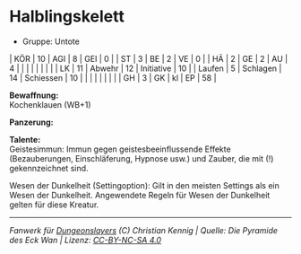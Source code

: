 # Halblingskelett  
- Gruppe: Untote  

| KÖR    | 10 | AGI      | 8  | GEI        | 0  |
| ST     | 3  | BE       | 2  | VE         | 0  |
| HÄ     | 2  | GE       | 2  | AU         | 4  |
|        |    |          |    |            |    |
| LK     | 11 | Abwehr   | 12 | Initiative | 10 |
| Laufen | 5  | Schlagen | 14 | Schiessen  | 10 |
|        |    |          |    |            |    |
| GH     | 3  | GK       | kl | EP         | 58 |


**Bewaffnung:**  
Kochenklauen (WB+1)

**Panzerung:**  


**Talente:**  
Geistesimmun: Immun gegen geistesbeeinflussende Effekte (Bezauberungen, Einschläferung, Hypnose usw.) und Zauber, die mit (!) gekennzeichnet sind.

Wesen der Dunkelheit (Settingoption): Gilt in den meisten Settings als ein Wesen der Dunkelheit. Angewendete Regeln für Wesen der Dunkelheit gelten für diese Kreatur.





___
*Fanwerk für [Dungeonslayers](https://www.dungeonslayers.net/) (C) Christian Kennig | Quelle: Die Pyramide des Eck Wan | Lizenz: [CC-BY-NC-SA 4.0](https://creativecommons.org/licenses/by-nc-sa/4.0/deed.de)*